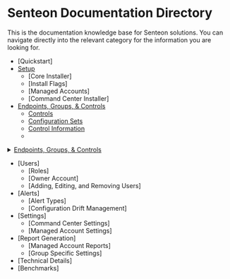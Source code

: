 # Senteon Documentation Directory
This is the documentation knowledge base for Senteon solutions. You can navigate directly into the relevant category for the information you are looking for. 


- [Quickstart]
- [Setup](installation.md)
  - [Core Installer]
  - [Install Flags]
  - [Managed Accounts]
  - [Command Center Installer]
- [Endpoints, Groups, & Controls](EndpointConfiguration.md)
  -  [Controls](EndpointConfiguration.md#controls)
    -  [Configuration Sets](EndpointConfiguration.md#configuration-sets)
    -  [Control Information](EndpointConfiguration.md#control-information)
    -  
<details>
  <summary><a href=EndpointConfiguration.md> Endpoints, Groups, & Controls</a></summary>
  <ul>
    <li><a href=EndpointConfiguration.md#controls>Controls</a>
      <ul>
        <li><a href=EndpointConfiguration.md#configuration-sets>Configuration Sets</a></li>
        <li><a href=EndpointConfiguration.md#control-information>Control Information</a></li>
        <li><a href=EndpointConfiguration.md#changing-configurations.md>Changing Configurations</a></li>
      </ul>
    </li>
  </ul>
    - [Endpoints](EndpointConfiguration.md#endpoints)
        - [Endpoint Listing](EndpointConfigurations.md#endpoint-listing)
        - [Endpoint Information](EndpointConfigurations.md#endpoint-information)
        - [Modifying Endpoints](EndpointConfigurations.md#modifying-endpoints)
          - [Changing Groups](EndpointConfigurations.md#changing-groups)
          - [Changing Controls](EndpointConfigurations.md#changing-controls)
      - [Endpoint States](EndpointConfigurations.md#endpoint-states)
    - [Groups](EndpointConfiguration.md#groups)
      - [Group Info](EndpointConfigurations.md#group-info)
      - [Group Modification](EndpointConfigurations.md#group-modification)
        - [Moving Endpoints](EndpointConfigurations.md#moving-endpoints)
        - [Making Exception Groups](EndpointConfigurations.md#making-exception-groups)
        - [Merging Exception Groups](EndpointConfigurations.md#merging-exception-groups)
        - [Converting Exception Groups to Management](EndpointConfigurations.md#converting-exception-groups)
        - [Individual Control Modification](EndpointConfigurations.md#individual-control-modification)
        - [New Management Group Creation](EndpointConfigurations.md#new-management-group-creation)
    - [Endpoint Setup](EndpointConfiguration.md#setup)
      - [Evaluation](EndpointConfigurations.md#evaluation)
      - [Finalization Wizard](EndpointConfigurations.md#finalization-wizard)
</details>

- [Users]
  - [Roles]
  - [Owner Account]
  - [Adding, Editing, and Removing Users]
- [Alerts]
  - [Alert Types]
  - [Configuration Drift Management]
- [Settings]
  - [Command Center Settings]
  - [Managed Account Settings]
- [Report Generation]
  - [Managed Account Reports]
  - [Group Specific Settings] 
- [Technical Details]
-   [Benchmarks]
